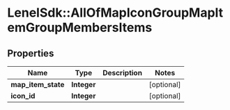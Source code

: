 # LenelSdk::AllOfMapIconGroupMapItemGroupMembersItems

## Properties
Name | Type | Description | Notes
------------ | ------------- | ------------- | -------------
**map_item_state** | **Integer** |  | [optional] 
**icon_id** | **Integer** |  | [optional] 

